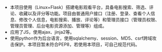 * 本项目使用（Linux+Flask）搭建电影观看平台，具备电影搜索、筛选、评论、收藏以及评分等功能。项目由普通用户接口（注册、登录、查看个人信息、修改个人信息，电影搜索、播放、评论等）和管理员接口（管理员权限、管理员管理、后台电影资源添加、管理等）组成。
* 应用了JS，使用ajax、jinja2等。
* 使用python作为后台语言，使用sqlalchemy、session、MD5、csrf跨域攻击保护。本项目暂未符合PEP8，若使用本项目，可自己规范代码。